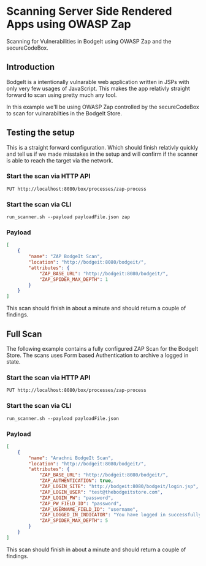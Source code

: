 # Scanning Server Side Rendered Apps using OWASP Zap

Scanning for Vulnerabilities in BodgeIt using OWASP Zap and the secureCodeBox.

## Introduction

BodgeIt is a intentionally vulnarable web application written in JSPs with only very few usages of JavaScript.
This makes the app relativly straight forward to scan using pretty much any tool.

In this example we'll be using OWASP Zap controlled by the secureCodeBox to scan for vulnarabilties in the BodgeIt Store.

## Testing the setup

This is a straight forward configuration. Which should finish relativly quickly and tell us if we made misstakes in the setup and will confirm if the scanner is able to reach the target via the network.

### Start the scan via HTTP API

`PUT http://localhost:8080/box/processes/zap-process`

### Start the scan via CLI

`run_scanner.sh --payload payloadFile.json zap`

### Payload

```json
[
    {
        "name": "ZAP BodgeIt Scan",
        "location": "http://bodgeit:8080/bodgeit/",
        "attributes": {
            "ZAP_BASE_URL": "http://bodgeit:8080/bodgeit/",
            "ZAP_SPIDER_MAX_DEPTH": 1
        }
    }
]
```

This scan should finish in about a minute and should return a couple of findings.

## Full Scan

The following example contains a fully configured ZAP Scan for the BodgeIt Store. The scans uses Form based Authentication to archive a logged in state.

### Start the scan via HTTP API

`PUT http://localhost:8080/box/processes/zap-process`

### Start the scan via CLI

`run_scanner.sh --payload payloadFile.json`

### Payload

```json
[
    {
        "name": "Arachni BodgeIt Scan",
        "location": "http://bodgeit:8080/bodgeit/",
        "attributes": {
            "ZAP_BASE_URL": "http://bodgeit:8080/bodgeit/",
            "ZAP_AUTHENTICATION": true,
            "ZAP_LOGIN_SITE": "http://bodgeit:8080/bodgeit/login.jsp",
            "ZAP_LOGIN_USER": "test@thebodgeitstore.com",
            "ZAP_LOGIN_PW": "password",
            "ZAP_PW_FIELD_ID": "password",
            "ZAP_USERNAME_FIELD_ID": "username",
            "ZAP_LOGGED_IN_INDICATOR": "You have logged in successfully",
            "ZAP_SPIDER_MAX_DEPTH": 5
        }
    }
]
```

This scan should finish in about a minute and should return a couple of findings.
